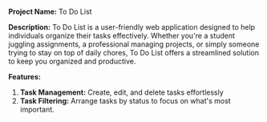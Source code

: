 **Project Name:** To Do List

**Description:**
To Do List is a user-friendly web application designed to help individuals organize their tasks effectively. Whether you're a student juggling assignments, a professional managing projects, or simply someone trying to stay on top of daily chores, To Do List offers a streamlined solution to keep you organized and productive.

**Features:**
1. **Task Management:** Create, edit, and delete tasks effortlessly
4. **Task Filtering:** Arrange tasks by status to focus on what's most important.
